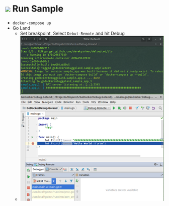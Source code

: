 # ![](https://storage.googleapis.com/material-icons/external-assets/v4/icons/svg/ic_directions_run_black_24px.svg) Run Sample
 - `docker-compose up`
 - Go Land
	- Set breakpoint, Select `Debut-Remote` and hit Debug
	- ![](goland.png)
